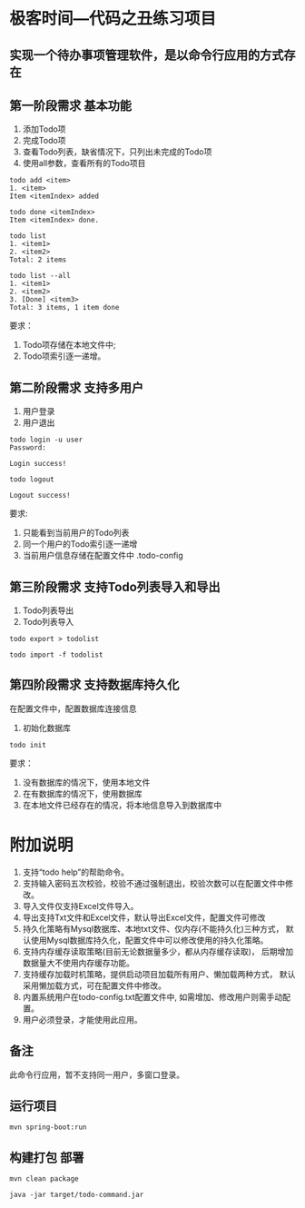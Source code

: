 # 极客时间—代码之丑练习项目

## 实现一个待办事项管理软件，是以命令行应用的方式存在

## 第一阶段需求 基本功能

1. 添加Todo项
2. 完成Todo项
3. 查看Todo列表，缺省情况下，只列出未完成的Todo项
4. 使用all参数，查看所有的Todo项目

```
todo add <item>
1. <item>
Item <itemIndex> added
```
```
todo done <itemIndex>
Item <itemIndex> done.
```
```
todo list
1. <item1>
2. <item2>
Total: 2 items
```
```
todo list --all
1. <item1>
2. <item2>
3. [Done] <item3>
Total: 3 items, 1 item done
```
要求：
1. Todo项存储在本地文件中;
2. Todo项索引逐一递增。

##  第二阶段需求 支持多用户
1. 用户登录
2. 用户退出
```
todo login -u user
Password:

Login success!
```
```
todo logout

Logout success!
```
要求:
1. 只能看到当前用户的Todo列表
2. 同一个用户的Todo索引逐一递增
3. 当前用户信息存储在配置文件中 .todo-config


## 第三阶段需求 支持Todo列表导入和导出
1. Todo列表导出
2. Todo列表导入

```$xslt
todo export > todolist
```
```$xslt
todo import -f todolist
```
## 第四阶段需求 支持数据库持久化
在配置文件中，配置数据库连接信息
1. 初始化数据库
```$xslt
todo init
```
要求：
1. 没有数据库的情况下，使用本地文件
2. 在有数据库的情况下，使用数据库
3. 在本地文件已经存在的情况，将本地信息导入到数据库中

# 附加说明
1. 支持“todo help”的帮助命令。 
2. 支持输入密码五次校验，校验不通过强制退出，校验次数可以在配置文件中修改。
3. 导入文件仅支持Excel文件导入。
4. 导出支持Txt文件和Excel文件，默认导出Excel文件，配置文件可修改
5. 持久化策略有Mysql数据库、本地txt文件、仅内存(不能持久化)三种方式，
默认使用Mysql数据库持久化，配置文件中可以修改使用的持久化策略。
6. 支持内存缓存读取策略(目前无论数据量多少，都从内存缓存读取)，
后期增加数据量大不使用内存缓存功能。
7. 支持缓存加载时机策略，提供启动项目加载所有用户、懒加载两种方式，
默认采用懒加载方式，可在配置文件中修改。
8. 内置系统用户在todo-config.txt配置文件中,
如需增加、修改用户则需手动配置。
9. 用户必须登录，才能使用此应用。
## 备注
此命令行应用，暂不支持同一用户，多窗口登录。

## 运行项目
```
mvn spring-boot:run
```
## 构建打包 部署
```
mvn clean package

java -jar target/todo-command.jar
```






















































